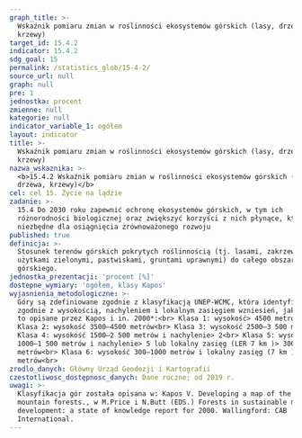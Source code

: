 ```yaml
---
graph_title: >-
  Wskaźnik pomiaru zmian w roślinności ekosystemów górskich (lasy, drzewa,
  krzewy)
target_id: 15.4.2
indicator: 15.4.2
sdg_goal: 15
permalink: /statistics_glob/15-4-2/
source_url: null
graph: null
pre: 1
jednostka: procent
zmienne: null
kategorie: null
indicator_variable_1: ogółem
layout: indicator
title: >-
  Wskaźnik pomiaru zmian w roślinności ekosystemów górskich (lasy, drzewa,
  krzewy)
nazwa_wskaznika: >-
  <b>15.4.2 Wskaźnik pomiaru zmian w roślinności ekosystemów górskich (lasy,
  drzewa, krzewy)</b>
cel: cel 15. Życie na lądzie
zadanie: >-
  15.4 Do 2030 roku zapewnić ochronę ekosystemów górskich, w tym ich
  różnorodności biologicznej oraz zwiększyć korzyści z nich płynące, które są
  niezbędne dla osiągnięcia zrównoważonego rozwoju
published: true
definicja: >-
  Stosunek terenów górskich pokrytych roślinnością (tj. lasami, zakrzewieniami,
  użytkami zielonymi, pastwiskami, gruntami uprawnymi) do całego obszaru
  górskiego.
jednostka_prezentacji: 'procent [%]'
dostepne_wymiary: 'ogółem, klasy Kapos'
wyjasnienia_metodologiczne: >-
  Góry są zdefiniowane zgodnie z klasyfikacją UNEP-WCMC, która identyfikuje je
  zgodnie z wysokością, nachyleniem i lokalnym zasięgiem wzniesień, jak zostało
  to opisane przez Kapos i in. 2000*:<br> Klasa 1: wysokość> 4500 metrów<br>
  Klasa 2: wysokość 3500–4500 metrów<br> Klasa 3: wysokość 2500–3 500 metrów<br>
  Klasa 4: wysokość 1500–2 500 metrów i nachylenie> 2<br> Klasa 5: wysokość
  1000–1 500 metrów i nachylenie> 5 lub lokalny zasięg (LER 7 km )> 300
  metrów<br> Klasa 6: wysokość 300–1000 metrów i lokalny zasięg (7 km )> 300
  metrów<br>
zrodlo_danych: Główny Urząd Geodezji i Kartografii
czestotliwosc_dostępnosc_danych: Dane roczne; od 2019 r.
uwagi: >-
  Klasyfikacja gór została opisana w: Kapos V. Developing a map of the world's
  mountain forests., w M.Price i N.Butt (EDS.) Forests in sustainable mountain
  development: a state of knowledge report for 2000. Wallingford: CAB
  International.
---
```

